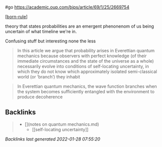 #go https://academic.oup.com/bjps/article/69/1/25/2669754

[[born-rule]]

theory that states probabilities are an emergent phenonenom of us being uncertain of what timeline we're in.

Confusing stuff but interesting none the less


>In this article we argue that probability arises in Everettian quantum mechanics because observers with perfect knowledge (of their immediate circumstances and the state of the universe as a whole) necessarily evolve into conditions of self-locating uncertainty, in which they do not know which approximately isolated semi-classical world (or ‘branch’) they inhabit



>In Everettian quantum mechanics, the wave function branches when the system becomes sufficiently entangled with the environment to produce decoherence

[//begin]: # "Autogenerated link references for markdown compatibility"
[born-rule]: born-rule.md "born-rule"
[//end]: # "Autogenerated link references"

## Backlinks

> - [](notes on quantum mechanics.md)
>   - [[self-locating uncertainty]]

_Backlinks last generated 2022-01-28 07:55:20_
